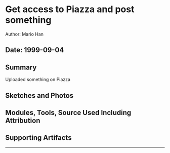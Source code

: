 #  Get access to Piazza and post something

Author: Mario Han	

Date: 1999-09-04
-----

## Summary
Uploaded something on Piazza

## Sketches and Photos


## Modules, Tools, Source Used Including Attribution


## Supporting Artifacts


-----
